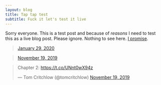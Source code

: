 ```yaml
---
layout: blog
title: Tap tap test
subtitle: Fuck it let's test it live
---
```


Sorry everyone. This is a test post and because of *reasons* I need to test this as a live blog post. Please ignore. Nothing to see here. [I promise](https://twitter.com/tomcritchlow/status/1244999464663859201).

<blockquote class="twitter-tweet"><a href="https://twitter.com/tomcritchlow/status/1244999464663859201?ref_src=twsrc%5Etfw"></a></blockquote> <script async src="https://platform.twitter.com/widgets.js" charset="utf-8"></script>

<blockquote class="twitter-tweet"><a href="https://twitter.com/round/status/1222470910151557120?ref_src=twsrc%5Etfw">January 29, 2020</a></blockquote> <script async src="https://platform.twitter.com/widgets.js" charset="utf-8"></script>

<blockquote class="twitter-tweet"><a href="https://twitter.com/tomcritchlow/status/1196830672150827009?ref_src=twsrc%5Etfw">November 19, 2019</a></blockquote> <script async src="https://platform.twitter.com/widgets.js" charset="utf-8"></script>

<blockquote class="twitter-tweet" data-conversation="none"><p lang="en" dir="ltr">Chapter 2: <a href="https://t.co/UNnt0wX94z">https://t.co/UNnt0wX94z</a></p>&mdash; Tom Critchlow (@tomcritchlow) <a href="https://twitter.com/tomcritchlow/status/1196830713091371018?ref_src=twsrc%5Etfw">November 19, 2019</a></blockquote> <script async src="https://platform.twitter.com/widgets.js" charset="utf-8"></script>

<blockquote class='twitter-tweet'data-conversation='none'><a href=https://twitter.com/vgr/status/1125119314611171328></a></blockquote> <script async src='https://platform.twitter.com/widgets.js' charset='utf-8'></script>

